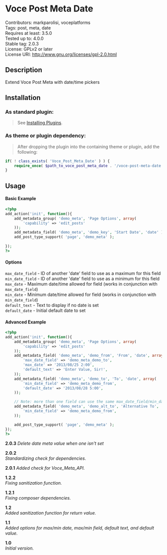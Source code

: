 Voce Post Meta Date
===================
Contributors: markparolisi, voceplatforms  
Tags: post, meta, date  
Requires at least: 3.5.0  
Tested up to: 4.0.0  
Stable tag: 2.0.3  
License: GPLv2 or later  
License URI: http://www.gnu.org/licenses/gpl-2.0.html

## Description
Extend Voce Post Meta with date/time pickers

## Installation

### As standard plugin:
> See [Installing Plugins](http://codex.wordpress.org/Managing_Plugins#Installing_Plugins).

### As theme or plugin dependency:
> After dropping the plugin into the containing theme or plugin, add the following:
```php
if( ! class_exists( 'Voce_Post_Meta_Date' ) ) {
	require_once( $path_to_voce_post_meta_date . '/voce-post-meta-date.php' );
}
```

## Usage

#### Basic Example

```php
<?php
add_action('init', function(){
	add_metadata_group( 'demo_meta', 'Page Options', array(
		'capability' => 'edit_posts'
	));
	add_metadata_field( 'demo_meta', 'demo_key', 'Start Date', 'date' );
	add_post_type_support( 'page', 'demo_meta' );
	
});
?>
```

#### Options

```max_date_field``` - ID of another 'date' field to use as a maximum for this field  
```min_date_field``` - ID of another 'date' field to use as a minimum for this field  
```max_date``` - Maximum date/time allowed for field (works in conjunction with ```max_date_field```)  
```min_date``` - Minimum date/time allowed for field (works in conjunction with ```min_date_field```)  
```default_text``` - Text to display if no date is set  
```default_date``` - Initial default date to set  


#### Advanced Example

```php
<?php
add_action('init', function(){
	add_metadata_group( 'demo_meta', 'Page Options', array(
		'capability' => 'edit_posts'
	));
	add_metadata_field( 'demo_meta', 'demo_from', 'From', 'date', array(
		'max_date_field' => 'demo_meta_demo_to',
		'max_date' => '2013/08/25 2:00',
		'default_text' => 'Enter Value, Sir!',
	));
	add_metadata_field( 'demo_meta', 'demo_to', 'To', 'date', array(
		'min_date_field' => 'demo_meta_demo_from',
		'default_date' => '2013/08/28 5:00',
	));

	// Note: more than one field can use the same max_date_field/min_date_field
	add_metadata_field( 'demo_meta', 'demo_alt_to', 'Alternative To', 'date', array(
		'min_date_field' => 'demo_meta_demo_from',
	));

	add_post_type_support( 'page', 'demo_meta' );
});
?>
```
**2.0.3**
*Delete date meta value when one isn't set*

**2.0.2**  
*Standardizing check for dependencies.*

**2.0.1**
*Added check for Voce_Meta_API.*

**1.2.2**  
*Fixing sanitization function.*

**1.2.1**  
*Fixing composer dependencies.*

**1.2**  
*Added sanitization function for return value.*

**1.1**  
*Added options for max/min date, max/min field, default text, and default value.*

**1.0**  
*Initial version.*
